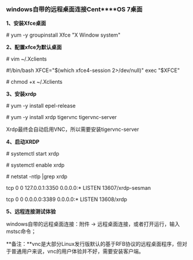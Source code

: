 ### **windows自带的远程桌面连接Cent****OS** **7桌面**



**1、安装Xfce桌面**

\# yum -y groupinstall Xfce "X Window system"



**2、配置xfce为默认桌面** 

\# vim ~/.Xclients

\#!/bin/bash
XFCE="$(which xfce4-session 2>/dev/null)"
exec "$XFCE"

\# chmod +x ~/.Xclients



**3、安装xrdp**

\# yum -y install epel-release

\# yum -y install xrdp tigervnc tigervnc-server

Xrdp最终会自动启用VNC，所以需要安装tigervnc-server



**4、启动XRDP**

\# systemctl start xrdp

\# systemctl enable xrdp

\# netstat -ntlp |grep xrdp

tcp     0    0 127.0.0.1:3350      0.0.0.0:*        LISTEN    13607/xrdp-sesman

tcp     0    0 0.0.0.0:3389       0.0.0.0:*        LISTEN    13608/xrdp 



**5、远程连接测试体验**

windows自带的远程桌面连接：附件 -> 远程桌面连接，或者打开运行，输入mstsc命令；



**备注：**vnc是大部分Linux发行版默认的基于RFB协议的远程桌面程序，但对于普通用户来说，vnc的用户体验并不好，需要安装客户端。